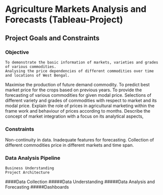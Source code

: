 # Agriculture Markets Analysis and Forecasts (Tableau-Project)

## Project Goals and Constraints

### Objective
    To demonstrate the basic information of markets, varieties and grades of various commodities. 
    Analysing the price dependencies of different commodities over time and locations of West Bengal.
Maximise the production of future demand commodity.
To predict best market price for the crops based on previous years.
To provide the forecasting of various commodities for given modal price. 
Selections of different variety and grades of commodities with respect to market and its modal price. 
Explain the role of prices in agricultural marketing within the frame work and behaviour of prices according to months.
Describe the concept of market integration with a focus on its analytical aspects,

### Constraints
Non-continuity in data. 
Inadequate features for forecasting.
Collection of different commodities price in different markets and time span.

### Data Analysis Pipeline
    Business Understanding
    Project Architecture
  ####Data Collection
  #####Data Understanding
  #####Data Analysis and Forecasting
  #####Dashboards 
